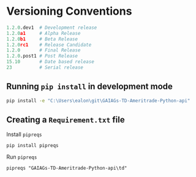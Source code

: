 # Versioning Conventions

```python
1.2.0.dev1  # Development release
1.2.0a1     # Alpha Release
1.2.0b1     # Beta Release
1.2.0rc1    # Release Candidate
1.2.0       # Final Release
1.2.0.post1 # Post Release
15.10       # Date based release
23          # Serial release
```

## Running `pip install` in development mode

```bash
pip install -e "C:\Users\ealon\git\GAIAGs-TD-Ameritrade-Python-api"
```

## Creating a `Requirement.txt` file

Install `pipreqs`

```console
pip install pipreqs
```

Run `pipreqs`

```console
pipreqs "GAIAGs-TD-Ameritrade-Python-api\td"
```
